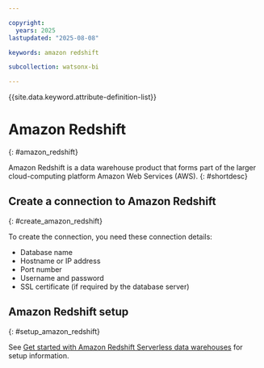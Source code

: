 ```yaml
---

copyright:
  years: 2025
lastupdated: "2025-08-08"

keywords: amazon redshift

subcollection: watsonx-bi

---
```

{{site.data.keyword.attribute-definition-list}}

# Amazon Redshift
{: #amazon_redshift}

Amazon Redshift is a data warehouse product that forms part of the larger cloud-computing platform Amazon Web Services (AWS). {: #shortdesc}

## Create a connection to Amazon Redshift
{: #create_amazon_redshift}

To create the connection, you need these connection details:

- Database name
- Hostname or IP address
- Port number
- Username and password
- SSL certificate (if required by the database server)

## Amazon Redshift setup
{: #setup_amazon_redshift}

See [Get started with Amazon Redshift Serverless data warehouses](https://docs.aws.amazon.com/redshift/latest/gsg/new-user-serverless.html) for setup information.
